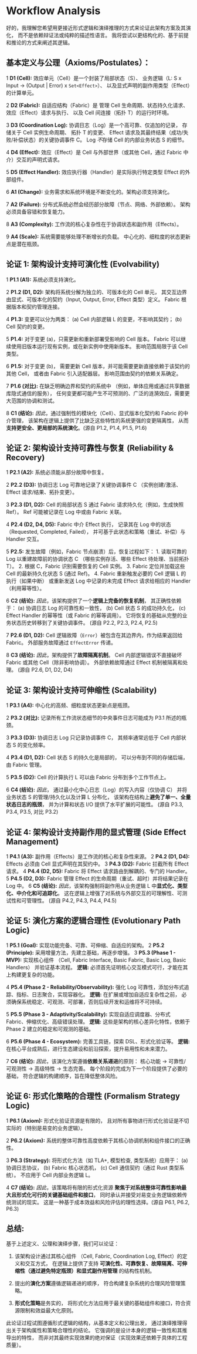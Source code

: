 # Workflow Analysis

好的，我理解您希望用更接近形式逻辑和演绎推理的方式来论证此架构方案及其演化，
而不是依赖辩证法或纯粹的描述性语言。
我将尝试以更结构化的、基于前提和推论的方式来阐述其逻辑。

## **基本定义与公理（Axioms/Postulates）：**

1   **D1 (Cell):**
    效应单元（Cell）是一个封装了局部状态（S）、
    业务逻辑（L: S x Input -> (Output | Error) x `Set<Effect>`）、
    以及显式声明的副作用类型（Effect）的计算单元。

2   **D2 (Fabric):**
    自适应结构（Fabric）是
    管理 Cell 生命周期、状态持久化请求、
    效应（Effect）请求与执行、
    以及 Cell 间连接（拓扑 T）的运行时环境。

3   **D3 (Coordination Log):**
    协调日志（Log）是一个高可靠、仅追加的记录，
    存储关于 Cell 实例生命周期、
    拓扑 T 的变更、
    Effect 请求及其最终结果（成功/失败/补偿状态）的关键协调事件 C。
    Log *不*存储 Cell 的内部业务状态 S 的细节。

4   **D4 (Effect):**
    效应（Effect）是 Cell
    与外部世界（或其他 Cell，通过 Fabric 中介）交互的声明式请求。

5   **D5 (Effect Handler):**
    效应执行器（Handler）是实际执行特定类型 Effect 的外部组件。

6   **A1 (Change):**
    业务需求和系统环境是不断变化的。架构必须支持演化。

7   **A2 (Failure):**
    分布式系统必然会经历部分故障（节点、网络、外部依赖）。
    架构必须具备容错和恢复能力。

8   **A3 (Complexity):**
    工作流的核心复杂性在于协调状态和副作用（Effects）。

9   **A4 (Scale):**
    系统需要能够处理不断增长的负载。
    中心化的、细粒度的状态更新点是潜在瓶颈。

## **论证 1: 架构设计支持可演化性 (Evolvability)**

1   **P1.1 (A1):**
    系统必须支持演化。

2   **P1.2 (D1, D2):**
    架构将系统分解为独立的、可版本化的 Cell 单元，
    其交互边界由显式、可版本化的契约（Input, Output, Error, Effect 类型）定义。
    Fabric 根据版本和契约管理连接。

4   **P1.3:**
    变更可以分为两类：
        (a) Cell 内部逻辑 L 的变更，不影响其契约；
        (b) Cell 契约的变更。

5   **P1.4:**
    对于变更 (a)，只需更新和重新部署受影响的 Cell 版本。
    Fabric 可以继续使用旧版本运行现有实例，或在新实例中使用新版本。
    影响范围局限于该 Cell 类型。

6   **P1.5:**
    对于变更 (b)，
    需要更新 Cell 版本，并可能需要更新直接依赖于该契约的其他 Cell，
    或者由 Fabric 引入适配器层。
    影响范围由契约的依赖关系确定。

7   **P1.6 (对比):**
    在缺乏明确边界和契约的系统中
    （例如，单体应用或通过共享数据库隐式通信的服务），
    任何变更都可能产生不可预测的、广泛的涟漪效应，需要更大范围的协调和测试。

8   **C1 (结论):**
    *因此*，通过强制性的模块化（Cell）、显式版本化契约和 Fabric 的中介管理，
    该架构在逻辑上提供了比缺乏这些特性的系统更强的变更隔离性，
    从而**支持更安全、更局部的系统演化**。(源自 P1.2, P1.4, P1.5, P1.6)

## **论证 2: 架构设计支持可靠性与恢复 (Reliability & Recovery)**

1   **P2.1 (A2):**
    系统必须能从部分故障中恢复。

2   **P2.2 (D3):**
    协调日志 Log 可靠地记录了关键协调事件 C
    （实例创建/激活、Effect 请求/结果、拓扑变更）。

3   **P2.3 (D1, D2):**
    Cell 的局部状态 S 通过 Fabric 请求持久化（例如，生成快照 Ref）。
    Ref 可能被记录在 Log 中或由 Fabric 关联。

4   **P2.4 (D2, D4, D5):**
    Fabric 中介 Effect 执行，
    记录其在 Log 中的状态（Requested, Completed, Failed），
    并可基于此状态和策略（重试、补偿）与 Handler 交互。

5   **P2.5:**
    发生故障（例如，Fabric 节点崩溃）后，恢复过程如下：
    1.  读取可靠的 Log 以重建故障前的协调状态 C
        （哪些实例存活、哪些 Effect 待处理、当前拓扑 T）。
    2.  根据 C，Fabric 识别需要恢复的 Cell 实例。
    3.  Fabric 定位并加载这些 Cell 的最新持久化状态 S (通过 Ref)。
    4.  Fabric 重新触发必要的 Cell 逻辑 L 的执行（如果中断）
        或重新发送 Log 中记录的未完成 Effect 请求给相应的 Handler（利用幂等性）。

6   **C2 (结论):**
    *因此*，该架构提供了一个**逻辑上完备的恢复机制**，
    其正确性依赖于：
    (a) 协调日志 Log 的可靠性和一致性，
    (b) Cell 状态 S 的成功持久化，
    (c) Effect Handler 的幂等性（或 Fabric 的幂等调用）。
    它将恢复的基础从完整的业务状态历史转移到了关键协调事件。
    (源自 P2.2, P2.3, P2.4, P2.5)

7   **P2.6 (D1, D2):**
    Cell 逻辑故障（`Error`）被包含在其边界内，作为结果返回给 Fabric。
    外部服务故障通过 `EffectError` 传递。

8   **C3 (结论):**
    *因此*，架构提供了**故障隔离机制**。
    Cell 内部逻辑错误不直接破坏 Fabric 或其他 Cell（除非影响协调）。
    外部依赖故障通过 Effect 机制被隔离和处理。
    (源自 P2.6, D1, D2, D4)

## **论证 3: 架构设计支持可伸缩性 (Scalability)**

1   **P3.1 (A4):**
    中心化的高频、细粒度状态更新点是瓶颈。

2   **P3.2 (对比):**
    记录所有工作流状态细节的中央事件日志可能成为 P3.1 所述的瓶颈。

3   **P3.3 (D3):**
    协调日志 Log 只记录协调事件 C，
    其频率通常远低于 Cell 内部状态 S 的变化频率。

4   **P3.4 (D1, D2):**
    Cell 状态 S 的持久化是局部的，
    可以分布到不同的存储后端，由 Fabric 管理。

5   **P3.5 (D2):**
    Cell 的计算执行 L 可以由 Fabric 分布到多个工作节点上。

6   **C4 (结论):**
    *因此*，
    通过最小化中心日志（Log）的写入内容（仅协调 C）
    并将业务状态 S 的管理/持久化以及计算 L 分布化，
    该架构在结构上**避免了单一、全量状态日志的瓶颈**，
    并为计算和状态 I/O 提供了水平扩展的可能性。
    (源自 P3.3, P3.4, P3.5, 对比 P3.2)

## **论证 4: 架构设计支持副作用的显式管理 (Side Effect Management)**

1   **P4.1 (A3):**
    副作用（Effects）是工作流的核心和复杂性来源。
2   **P4.2 (D1, D4):**
    Effects 必须由 Cell 显式声明在其契约中。
3   **P4.3 (D2):**
    Fabric 拦截所有 Effect 请求。
4   **P4.4 (D2, D5):**
    Fabric 将 Effect 请求路由到解耦的、专门的 Handler。
5   **P4.5 (D2, D3):**
    Fabric 管理 Effect 的生命周期（重试、超时）并将结果记录在 Log 中。
6   **C5 (结论):**
    *因此*，该架构强制将副作用从业务逻辑 L 中**显式化、类型化、中介化和可追踪化**。
    这在逻辑上增强了对系统与外部交互的可理解性、可测试性和可管理性。
    (源自 P4.2, P4.3, P4.4, P4.5)

## **论证 5: 演化方案的逻辑合理性 (Evolutionary Path Logic)**

1   **P5.1 (Goal):**
    实现功能完备、可靠、可伸缩、自适应的架构。
2   **P5.2 (Principle):**
    采用增量方法，先建立基础，再逐步增强。
3   **P5.3 (Phase 1 - MVP):**
    实现核心组件
    （Cell, Fabric Interface, Basic Fabric, Basic Log, Basic Handlers）
    并验证基本流程。
    **逻辑:**
    必须首先证明核心交互模式可行，才能在其上构建更复杂的功能。

4   **P5.4 (Phase 2 - Reliability/Observability):**
    强化 Log 可靠性，添加分布式追踪、指标、日志聚合，实现容器化。
    **逻辑:**
    在扩展或增加自适应复杂性之前，
    必须确保系统稳定、可观测、可部署，否则后续开发和运维将不可持续。

5   **P5.5 (Phase 3 - Adaptivity/Scalability):**
    实现自适应调度器、分布式 Fabric、伸缩优化、高级错误处理。
    **逻辑:**
    这些是架构的核心差异化特性，依赖于 Phase 2 建立的稳定和可观测的基础。

6   **P5.6 (Phase 4 - Ecosystem):**
    完善工具链，探索 DSL、形式化验证等。
    **逻辑:**
    在核心平台成熟后，进行生态建设和前沿探索，提升易用性和未来潜力。

7   **C6 (结论):**
    *因此*，该演化方案遵循**依赖关系递进**的原则：
        核心功能 -> 可靠性/可观测性 -> 高级特性 -> 生态完善。
        每个阶段的完成为下一个阶段提供了必要的基础，
        符合逻辑的构建顺序，旨在降低整体风险。

## **论证 6: 形式化策略的合理性 (Formalism Strategy Logic)**

1   **P6.1 (Axiom):**
    形式化验证资源是有限的，
    且对所有事物进行形式化验证是不切实际的（特别是易变的业务逻辑）。

2   **P6.2 (Axiom):**
    系统的整体可靠性高度依赖于其核心协调机制和组件接口的正确性。

3   **P6.3 (Strategy):**
    将形式化方法（如 TLA+, 模型检查, 类型系统）应用于：
        (a) 协调日志协议，
        (b) Fabric 核心状态机，
        (c) Cell 通信契约（通过 Rust 类型系统）。
        不应用于 Cell 内部业务逻辑 L。

4   **C7 (结论):**
    *因此*，该策略将有限的形式化资源
    **聚焦于对系统整体可靠性影响最大且形式化可行的关键基础组件和接口**，
    同时承认并接受对易变业务逻辑依赖传统测试的现实。
    这是一种基于成本效益和风险评估的理性选择。(源自 P6.1, P6.2, P6.3)

## **总结:**

基于上述定义、公理和演绎步骤，我们可以论证：

1. 该架构设计通过其核心组件
    （Cell, Fabric, Coordination Log, Effect）的定义和交互方式，
    在逻辑上提供了支持
    **可演化性、可靠恢复、故障隔离、可伸缩性（通过避免特定瓶颈）和显式副作用管理**
    的结构性机制。

2. 提出的**演化方案**遵循逻辑递进的顺序，
    符合构建复杂系统的合理风险管理策略。

3. **形式化策略**是务实的，
    将形式化方法应用于最关键的基础组件和接口，符合资源限制和效益最大化原则。

此论证过程试图遵循形式逻辑的结构，从基本定义和公理出发，
通过演绎推理得出关于架构属性和策略合理性的结论。
它强调的是设计本身的逻辑一致性和其推导出的特性，
而非对其最终实现效果的绝对保证（实现效果还依赖于具体的工程质量）。
